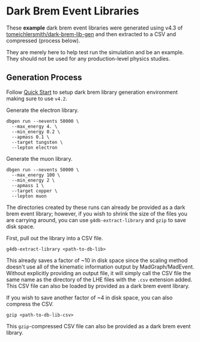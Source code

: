 # Dark Brem Event Libraries

These **example** dark brem event libraries were generated using v4.3 of 
[tomeichlersmith/dark-brem-lib-gen](https://github.com/tomeichlersmith/dark-brem-lib-gen)
and then extracted to a CSV and compressed (process below).

They are merely here to help test run the simulation and be an example.
They should not be used for any production-level physics studies.

## Generation Process
Follow [Quick Start](https://github.com/tomeichlersmith/dark-brem-lib-gen#quick-start)
to setup dark brem library generation environment making sure to use `v4.2`.

Generate the electron library.
```
dbgen run --nevents 50000 \
  --max_energy 4. \
  --min_energy 0.2 \
  --apmass 0.1 \
  --target tungsten \
  --lepton electron
```

Generate the muon library.
```
dbgen run --nevents 50000 \
  --max_energy 100 \
  --min_energy 2 \
  --apmass 1 \
  --target copper \
  --lepton muon
```

The directories created by these runs can already be provided as a dark brem event library;
however, if you wish to shrink the size of the files you are carrying around, you can use
`g4db-extract-library` and `gzip` to save disk space.

First, pull out the library into a CSV file.
```
g4db-extract-library <path-to-db-lib>
```
This already saves a factor of ~10 in disk space since the scaling method doesn't use all
of the kinematic information output by MadGraph/MadEvent. Without explicitly providing
an output file, it will simply call the CSV file the same name as the directory of the 
LHE files with the `.csv` extension added. This CSV file can also be loaded by provided
as a dark brem event library.

If you wish to save another factor of ~4 in disk space, you can also compress the CSV.
```
gzip <path-to-db-lib-csv>
```
This `gzip`-compressed CSV file can also be provided as a dark brem event library.
